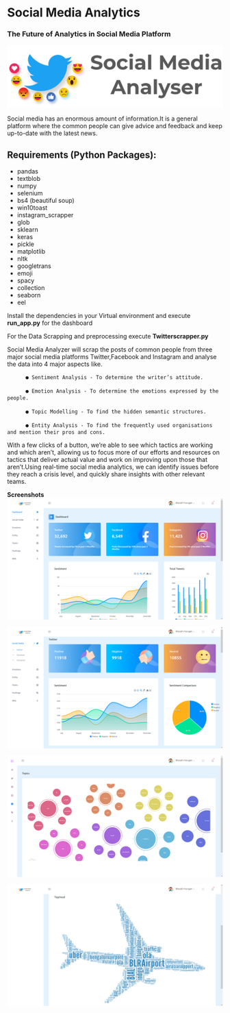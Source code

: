 # Social Media Analytics
### The Future of Analytics in Social Media Platform 

![alt text](web/assets/images/sma_headerlogodark.png)


Social media has an enormous amount of information.It is a general platform where the common people can give advice and feedback and keep up-to-date with the latest news.

## Requirements (Python Packages):
- pandas
- textblob
- numpy
- selenium
- bs4 (beautiful soup)
- win10toast
- instagram_scrapper
- glob
- sklearn
- keras
- pickle
- matplotlib
- nltk
- googletrans
- emoji
- spacy
- collection	
- seaborn
- eel

Install the dependencies in your Virtual environment and execute __run_app.py__ for the dashboard

For the Data Scrapping and preprocessing execute __Twitterscrapper.py__


Social Media Analyzer will scrap the posts of common people from three major social media platforms Twitter,Facebook and Instagram and analyse the data into 4 major aspects like.

          ● Sentiment Analysis - To determine the writer’s attitude.

          ● Emotion Analysis - To determine the emotions expressed by the people.

          ● Topic Modelling - To find the hidden semantic structures.

          ● Entity Analysis - To find the frequently used organisations and mention their pros and cons.

With a few clicks of a button, we’re able to see which tactics are working and which aren’t, allowing us to focus more of our efforts and resources on tactics that deliver actual value and work on improving upon those that aren’t.Using real-time social media analytics, we can identify issues before they reach a crisis level, and quickly share insights with other relevant teams.

__Screenshots__
![alt text](screenshots/1.png)

![alt text](screenshots/2.png)

![alt text](screenshots/3.png)

![alt text](screenshots/4.png)
